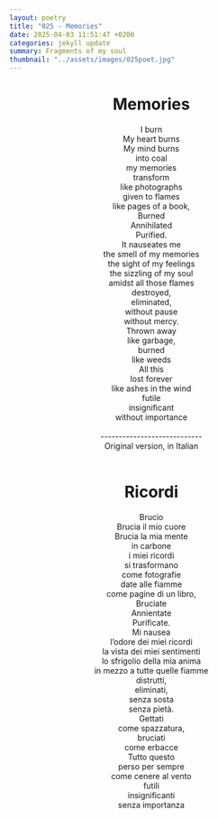 ```yaml
---
layout: poetry
title: "025 - Memories"
date: 2025-04-03 11:51:47 +0200
categories: jekyll update
summary: Fragments of my soul
thumbnail: "../assets/images/025poet.jpg"
---
```


<div style="text-align: center;">
<h1>Memories</h1>
</div>
<div style="text-align: center;">
I burn<br>
My heart burns<br>
My mind burns<br>
into coal<br>
my memories<br>
transform<br>
like photographs<br>
given to flames<br>
like pages of a book,<br>
Burned<br>
Annihilated<br>
Purified.<br>
It nauseates me<br>
the smell of my memories<br>
the sight of my feelings<br>
the sizzling of my soul<br>
amidst all those flames<br>
destroyed,<br>
eliminated,<br>
without pause<br>
without mercy.<br>
Thrown away<br>
like garbage,<br>
burned<br>
like weeds<br>
All this<br>
lost forever<br>
like ashes in the wind<br>
futile<br>
insignificant<br>
without importance<br>
</div>
<br>

<div style="text-align: center;"> 
----------------------------<br>
Original version, in Italian</div>
<br>
<div style="text-align: center;">
<h1>Ricordi</h1>
</div>
<div style="text-align: center;">
Brucio<br>
Brucia il mio cuore<br>
Brucia la mia mente<br>
in carbone<br>
i miei ricordi<br>
si trasformano<br>
come fotografie<br>
date alle fiamme<br>
come pagine di un libro,<br>
Bruciate<br>
Annientate<br>
Purificate.<br>
Mi nausea<br>
l’odore dei miei ricordi<br>
la vista dei miei sentimenti<br>
lo sfrigolio della mia anima<br>
in mezzo a tutte quelle fiamme<br>
distrutti,<br>
eliminati,<br>
senza sosta<br>
senza pietà.<br>
Gettati<br>
come spazzatura,<br>
bruciati<br>
come erbacce<br>
Tutto questo<br>
perso per sempre<br>
come cenere al vento<br>
futili<br>
insignificanti<br>
senza importanza<br>
</div>
